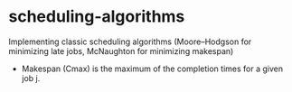 # scheduling-algorithms
Implementing classic scheduling algorithms (Moore–Hodgson for minimizing late jobs, McNaughton for minimizing makespan)

- Makespan (Cmax) is the maximum of the completion times for a given job j. 
